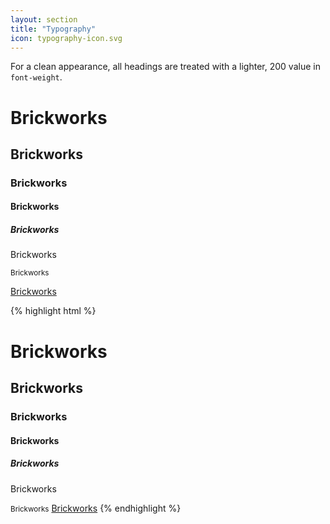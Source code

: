 ```yaml
---
layout: section
title: "Typography"
icon: typography-icon.svg
---
```

For a clean appearance, all headings are treated with a lighter, 200 value in `font-weight`.

<div class="demo">
    <div class="demo--section">
        <div class="demo--left">
            <h1>Brickworks</h1>
            <h2>Brickworks</h2>
            <h3>Brickworks</h3>
            <h4>Brickworks</h4>
            <h5>Brickworks</h5>
            <p>Brickworks</p>
            <small>Brickworks</small>
            <p><a href="#">Brickworks</a></p>
        </div>
    </div>

{% highlight html %}
<h1>Brickworks</h1>
 <h2>Brickworks</h2>
 <h3>Brickworks</h3>
 <h4>Brickworks</h4>
 <h5>Brickworks</h5>
 <p>Brickworks</p>
 <small>Brickworks</small>
 <a href="#">Brickworks</a>
{% endhighlight %}
</div>
